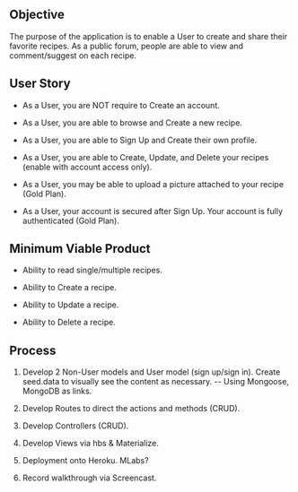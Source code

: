 ## Objective

The purpose of the application is to enable a User to create and share their favorite recipes.
As a public forum, people are able to view and comment/suggest on each recipe.


## User Story

* As a User, you are NOT require to Create an account.

* As a User, you are able to browse and Create a new recipe.

* As a User, you are able to Sign Up and Create their own profile.

* As a User, you are able to Create, Update, and Delete your recipes (enable with account access only).

* As a User, you may be able to upload a picture attached to your recipe (Gold Plan).

* As a User, your account is secured after Sign Up. Your account is fully authenticated (Gold Plan).

## Minimum Viable Product

 * Ability to read single/multiple recipes.

 * Ability to Create a recipe.

 * Ability to Update a recipe.

 * Ability to Delete a recipe.
 
## Process

1. Develop 2 Non-User models and User model (sign up/sign in). Create seed.data to visually see the content as necessary.
  -- Using Mongoose, MongoDB as links.
2. Develop Routes to direct the actions and methods (CRUD).
3. Develop Controllers (CRUD).
4. Develop Views via hbs & Materialize.

5. Deployment onto Heroku. MLabs?
6. Record walkthrough via Screencast. 